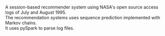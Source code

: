 A session-based recommender system using NASA's open source access logs of July and August 1995. <br /> 
The recommendation systems uses sequence prediction implemented with Markov chains. <br /> 
It uses pySpark to parse log files.
